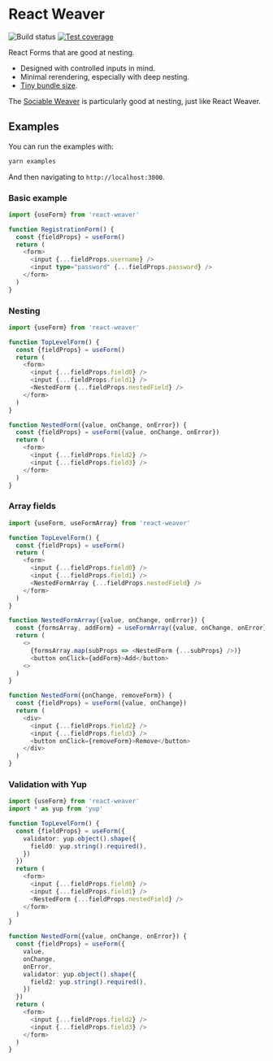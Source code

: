 # React Weaver

![Build status](https://github.com/furious-luke/react-weaver/workflows/Test/badge.svg?branch=master)
[![Test coverage](https://codecov.io/gh/furious-luke/react-weaver/branch/master/graph/badge.svg?token=DHS7UE27MJ)](https://codecov.io/gh/furious-luke/react-weaver)

React Forms that are good at nesting.

 * Designed with controlled inputs in mind.
 * Minimal rerendering, especially with deep nesting.
 * [Tiny bundle size](https://bundlephobia.com/result?p=react-weaver).

The [Sociable Weaver](https://en.wikipedia.org/wiki/Sociable_weaver)
is particularly good at nesting, just like React Weaver.

## Examples

You can run the examples with:

```bash
yarn examples
```

And then navigating to `http://localhost:3000`.

### Basic example

```typescript
import {useForm} from 'react-weaver'

function RegistrationForm() {
  const {fieldProps} = useForm()
  return (
    <form>
      <input {...fieldProps.username} />
      <input type="password" {...fieldProps.password} />
    </form>
  )
}
```

### Nesting

```typescript
import {useForm} from 'react-weaver'

function TopLevelForm() {
  const {fieldProps} = useForm()
  return (
    <form>
      <input {...fieldProps.field0} />
      <input {...fieldProps.field1} />
      <NestedForm {...fieldProps.nestedField} />
    </form>
  )
}

function NestedForm({value, onChange, onError}) {
  const {fieldProps} = useForm({value, onChange, onError})
  return (
    <form>
      <input {...fieldProps.field2} />
      <input {...fieldProps.field3} />
    </form>
  )
}
```

### Array fields

```typescript
import {useForm, useFormArray} from 'react-weaver'

function TopLevelForm() {
  const {fieldProps} = useForm()
  return (
    <form>
      <input {...fieldProps.field0} />
      <input {...fieldProps.field1} />
      <NestedFormArray {...fieldProps.nestedField} />
    </form>
  )
}

function NestedFormArray({value, onChange, onError}) {
  const {formsArray, addForm} = useFormArray({value, onChange, onError})
  return (
    <>
      {formsArray.map(subProps => <NestedForm {...subProps} />)}
      <button onClick={addForm}>Add</button>
    <>
  )
}

function NestedForm({onChange, removeForm}) {
  const {fieldProps} = useForm({value, onChange})
  return (
    <div>
      <input {...fieldProps.field2} />
      <input {...fieldProps.field3} />
      <button onClick={removeForm}>Remove</button>
    </div>
  )
}
```

### Validation with Yup

```typescript
import {useForm} from 'react-weaver'
import * as yup from 'yup'

function TopLevelForm() {
  const {fieldProps} = useForm({
    validator: yup.object().shape({
      field0: yup.string().required(),
    })
  })
  return (
    <form>
      <input {...fieldProps.field0} />
      <input {...fieldProps.field1} />
      <NestedForm {...fieldProps.nestedField} />
    </form>
  )
}

function NestedForm({value, onChange, onError}) {
  const {fieldProps} = useForm({
    value,
    onChange,
    onError,
    validator: yup.object().shape({
      field2: yup.string().required(),
    })
  })
  return (
    <form>
      <input {...fieldProps.field2} />
      <input {...fieldProps.field3} />
    </form>
  )
}
```
